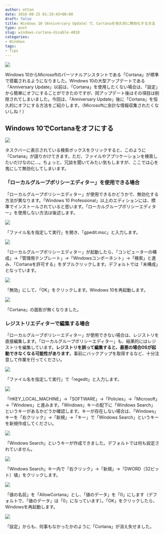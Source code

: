 ```yaml
---
author: ottan
date: 2016-08-25 01:19:43+00:00
draft: false
title: Windows 10（Anniversary Update）で、Cortanaを恒久的に無効化する方法
type: post
slug: windows-curtana-disable-4818
categories:
- Windows
tags:
- Tips
---
```


![](/uploads/2016/08/160825-57be4460f2674.jpg)






Windows 10からMicrosoftのパーソナルアシスタントである「Cortana」が標準で搭載されるようになりました。Windows 10の大型アップデートである「Anniversary Update」以前は、「Cortana」を使用したくない場合は、「設定」から簡単にオフにすることができたのですが、同アップデート後はその項目は削除されてしまいました。今回は、「Anniversary Update」後に「Cortana」を恒久的にオフにする方法をご紹介します。（Microsoftに余計な情報収集されたくないしね！）





## Windows 10でCortanaをオフにする





![](/uploads/2016/08/160825-57be446c7eb7c.png)






タスクバーに表示されている検索ボックスをクリックすると、このように「Cortana」が語りかけてきます。ただ、ファイルやアプリケーションを検索したいだけなのに…。ちょっと、冗談を聞いてみたい気もしますが、ここでは心を鬼にして無効化してしまいます。





### 「ローカルグループポリシーエディター」を使用できる場合





「ローカルグループポリシーエディター」が使用できるかどうかで、無効化する方法が異なります。「Windows 10 Professional」以上のエディションには、標準でインストールされていると思います。「ローカルグループポリシーエディター」を使用しない方法は後述します。





![](/uploads/2016/08/160825-57be44714d6a2.png)






「ファイル名を指定して実行」を開き、「gpedit.msc」と入力します。





![](/uploads/2016/08/160825-57be44763736a.png)






「ローカルグループポリシーエディター」が起動したら、「コンピューターの構成」→「管理用テンプレート」→「Windowsコンポーネント」→「検索」と進み、「Cortanaを許可する」をダブルクリックします。デフォルトでは「未構成」となっています。





![](/uploads/2016/08/160825-57be447b52159.png)






「無効」にして、「OK」をクリックします。Windows 10を再起動します。





![](/uploads/2016/08/160825-57be44806b7db.png)






「Cortana」の面影が無くなりました。





### レジストリエディターで編集する場合





「ローカルグループポリシーエディター」が使用できない場合は、レジストリを直接編集します。「ローカルグループポリシーエディター」も、結果的にはレジストリを編集しています。**レジストリを誤って編集すると、最悪の場合OSが起動できなくなる可能性があります**。事前にバックアップを取得するなど、十分注意して作業を行ってください。





![](/uploads/2016/08/160825-57be4484b923d.png)






「ファイル名を指定して実行」で「regedit」と入力します。





![](/uploads/2016/08/160825-57be448a7e90e.png)






「HKEY_LOCAL_MACHINE」→「SOFTWARE」→「Policies」→「Microsoft」→「Windows」と進みます。「Windows」キーの配下に「Windows Search」というキーがあるかどうか確認します。キーが存在しない場合は、「Windows」キーを「右クリック」→「新規」→「キー」で「Windows Search」というキーを新規作成してください。





![](/uploads/2016/08/160825-57be449190e59.png)






「Windows Search」というキーが作成できました。デフォルトでは何も設定されていません。





![](/uploads/2016/08/160825-57be4496dd92e.png)






「Windows Search」キー内で「右クリック」→「新規」→「DWORD（32ビット）値」をクリックします。





![](/uploads/2016/08/160825-57be449dcb0a9.png)






「値の名前」を「AllowCortana」とし、「値のデータ」を「0」にします（デフォルトで、「値のデータ」は「0」になっています）。「OK」をクリックしたら、Windowsを再起動します。





![](/uploads/2016/08/160825-57be44a452f19.png)






「設定」からも、何事もなかったかのように「Cortana」が消え失せました。
